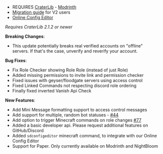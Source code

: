 - REQUIRES [CraterLib](https://www.curseforge.com/minecraft/mc-mods/craterlib) - [Modrinth](https://modrinth.com/mod/craterlib)
- [Migration guide](https://sdlink.fdd-docs.com/migration/) for V2 users
- [Online Config Editor](https://editor.firstdark.dev)


*Requires CraterLib 2.1.2 or newer*

**Breaking Changes**:

- This update potentially breaks real verified accounts on "offline" servers. If that's the case, unverify and reverify your account.

**Bug Fixes**:

- Fix Role Checker showing Role Role (instead of just Role)
- Added missing permissions to invite link and permission checker
- Fixed issues with geyser/floodgate servers using access control
- Fixed Linked Commands not respecting discord role ordering
- Finally fixed inverted Vanish Api Check

**New Features**:

- Add Mini Message formatting support to access control messages
- Add support for multiple, random bot statuses - [#44](https://github.com/hypherionmc/sdlink/issues/44)
- Add option to trigger Minecraft commands on role changes [#77](https://github.com/hypherionmc/sdlink/issues/77)
- Added a basic developer api. Please request additional features on GitHub/Discord
- Added `sdconfigeditor` minecraft command, to integrate with our Online Config Editor
- Support for Paper. Only currently available on Modrinth and NightBloom